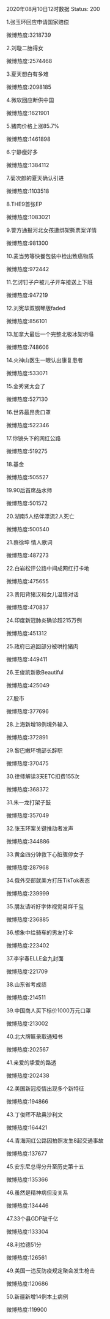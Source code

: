 2020年08月10日12时数据
Status: 200

1.张玉环回应申请国家赔偿

微博热度:3218739

2.刘璇二胎得女

微博热度:2574468

3.夏天想白有多难

微博热度:2098185

4.微软回应断供中国

微博热度:1621901

5.猪肉价格上涨85.7%

微博热度:1461898

6.宁静瘦好多

微博热度:1384112

7.菊次郎的夏天确认引进

微博热度:1103518

8.THE9首张EP

微博热度:1083021

9.警方通报河北女孩遭绑架撕票案详情

微博热度:981300

10.麦当劳等快餐包装中检出致癌物质

微博热度:972442

11.乞讨钉子户被儿子开车接送上下班

微博热度:947219

12.刘宪华双钢琴版faded

微博热度:856101

13.加拿大最后一个完整北极冰架坍塌

微博热度:748606

14.火神山医生一眼认出康复患者

微博热度:533071

15.金秀贤太会了

微博热度:527130

16.世界最昂贵口罩

微博热度:522346

17.你镜头下的网红公路

微博热度:519275

18.基金

微博热度:505527

19.90后首席品水师

微博热度:501572

20.湖南5人结伴漂流2人死亡

微博热度:500540

21.蔡徐坤 情人歌词

微博热度:487273

22.白岩松评公路中间成网红打卡地

微博热度:475655

23.贵阳背猪汉和女儿温情对话

微博热度:470837

24.印度新冠肺炎确诊超215万例

微博热度:451312

25.政府已追回部分被哄抢猪肉

微博热度:449411

26.王俊凯新歌Beautiful

微博热度:425049

27.股市

微博热度:377696

28.上海新增18例境外输入

微博热度:372891

29.黎巴嫩环境部长辞职

微博热度:370475

30.律师解读3天ETC扣费155次

微博热度:368372

31.朱一龙打架子鼓

微博热度:357049

32.张玉环案关键推动者发声

微博热度:344886

33.黄金四分钟救下心脏骤停女子

微博热度:287968

34.俄外交部就美方打压TikTok表态

微博热度:239999

35.朋友请听好字体视觉易烊千玺

微博热度:236885

36.想象中给骑车的男友打伞

微博热度:223402

37.李宇春ELLE金九封面

微博热度:221709

38.山东省考成绩

微博热度:214511

39.中国商人买下标价1000万元口罩

微博热度:213002

40.北大牌匾录取通知书

微博热度:202567

41.亲爱的挚爱的路透

微博热度:202438

42.美国新冠疫情出现多个新特征

微博热度:194866

43.丁俊晖不敌奥沙利文

微博热度:164421

44.青海网红公路因拍照发生8起交通事故

微博热度:137677

45.安东尼总得分升至历史第十五

微博热度:135366

46.虽然是精神病但没关系

微博热度:134446

47.33个县GDP破千亿

微博热度:133304

48.利拉德51分

微博热度:126561

49.美国一违反防疫规定聚会发生枪击

微博热度:120686

50.新疆新增14例本土病例

微博热度:119900

